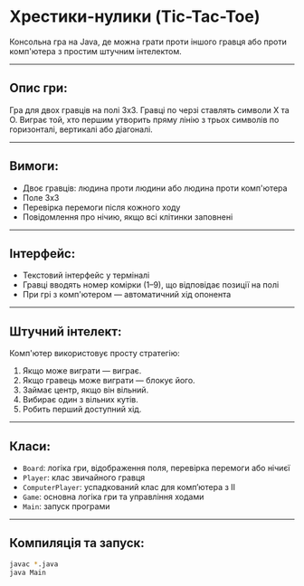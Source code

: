 # Хрестики-нулики (Tic-Tac-Toe)

Консольна гра на Java, де можна грати проти іншого гравця або проти комп'ютера з простим штучним інтелектом.

---

##  Опис гри:
Гра для двох гравців на полі 3x3. Гравці по черзі ставлять символи X та O. Виграє той, хто першим утворить пряму лінію з трьох символів по горизонталі, вертикалі або діагоналі.

---

##  Вимоги:
- Двоє гравців: людина проти людини або людина проти комп'ютера
- Поле 3x3
- Перевірка перемоги після кожного ходу
- Повідомлення про нічию, якщо всі клітинки заповнені

---

##  Інтерфейс:
- Текстовий інтерфейс у терміналі
- Гравці вводять номер комірки (1–9), що відповідає позиції на полі
- При грі з комп'ютером — автоматичний хід опонента

---

##  Штучний інтелект:
Комп'ютер використовує просту стратегію:
1. Якщо може виграти — виграє.
2. Якщо гравець може виграти — блокує його.
3. Займає центр, якщо він вільний.
4. Вибирає один з вільних кутів.
5. Робить перший доступний хід.

---

##  Класи:
- `Board`: логіка гри, відображення поля, перевірка перемоги або нічиєї
- `Player`: клас звичайного гравця
- `ComputerPlayer`: успадкований клас для комп’ютера з ІІ
- `Game`: основна логіка гри та управління ходами
- `Main`: запуск програми

---

##  Компиляція та запуск:
```bash
javac *.java
java Main
